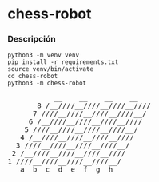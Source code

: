 # chess-robot

### Descripción
```
python3 -m venv venv
pip install -r requirements.txt
source venv/bin/activate
cd chess-robot
python3 -m chess-robot
```
<pre>
           __    __    __    __         
       8 /__////__////__////__////    
      7 ////__////__////__////__/    
     6 /__////__////__////__////    
    5 ////__////__////__////__/    
   4 /__////__////__////__////   
  3 ////__////__////__////__/    
 2 /__////__////__////__////   
1 ////__////__////__////__/   
   a  b  c  d  e  f  g  h
